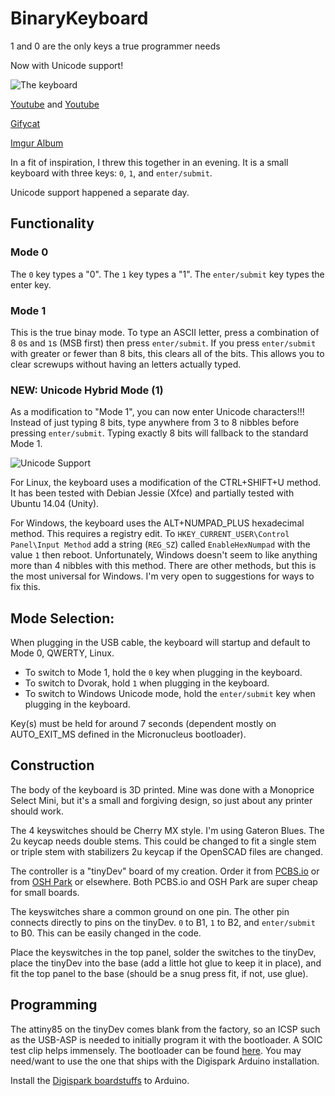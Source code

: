 # BinaryKeyboard
1 and 0 are the only keys a true programmer needs

Now with Unicode support! 

![The keyboard](https://i.imgur.com/pCbeucK.jpg)

[Youtube](https://youtu.be/qHAFpK-0hug) and [Youtube](https://www.youtube.com/watch?v=DmWm68NnIkk)

[Gifycat](https://gfycat.com/SophisticatedWeepyButterfly)

[Imgur Album](http://imgur.com/a/icKnR)


In a fit of inspiration, I threw this together in an evening. It is a small keyboard with three keys: `0`, `1`, and `enter/submit`.

Unicode support happened a separate day. 

## Functionality

### Mode 0
The `0` key types a "0". The `1` key types a "1". The `enter/submit` key types the enter key.

### Mode 1
This is the true binay mode. To type an ASCII letter, press a combination of 8 `0`s and `1`s (MSB first) then press `enter/submit`. If you press `enter/submit` with greater or fewer than 8 bits, this clears all of the bits. This allows you to clear screwups without having an letters actually typed. 

### NEW: Unicode Hybrid Mode (1)
As a modification to "Mode 1", you can now enter Unicode characters!!! Instead of just typing 8 bits, type anywhere from 3 to 8 nibbles before pressing `enter/submit`. Typing exactly 8 bits will fallback to the standard Mode 1.

![Unicode Support](https://i.imgur.com/321nCg8.gifv)

For Linux, the keyboard uses a modification of the CTRL+SHIFT+U method. It has been tested with Debian Jessie (Xfce) and partially tested with Ubuntu 14.04 (Unity).

For Windows, the keyboard uses the ALT+NUMPAD_PLUS hexadecimal method. This requires a registry edit. To `HKEY_CURRENT_USER\Control Panel\Input Method` add a string (`REG_SZ`) called `EnableHexNumpad` with the value `1` then reboot. Unfortunately, Windows doesn't seem to like anything more than 4 nibbles with this method. There are other methods, but this is the most universal for Windows. I'm very open to suggestions for ways to fix this. 



## Mode Selection:
When plugging in the USB cable, the keyboard will startup and default to Mode 0, QWERTY, Linux. 
* To switch to Mode 1, hold the `0` key when plugging in the keyboard. 
* To switch to Dvorak, hold `1` when plugging in the keyboard. 
* To switch to Windows Unicode mode, hold the `enter/submit` key when plugging in the keyboard. 

Key(s) must be held for around 7 seconds (dependent mostly on AUTO_EXIT_MS defined in the Micronucleus bootloader). 

## Construction
The body of the keyboard is 3D printed. Mine was done with a Monoprice Select Mini, but it's a small and forgiving design, so just about any printer should work.

The 4 keyswitches should be Cherry MX style. I'm using Gateron Blues. The 2u keycap needs double stems. This could be changed to fit a single stem or triple stem with stabilizers 2u keycap if the OpenSCAD files are changed. 

The controller is a "tinyDev" board of my creation. Order it from [PCBS.io](https://pcbs.io/share/8Dmor) or from [OSH Park](https://oshpark.com/shared_projects/nc7kkKFu) or elsewhere. Both PCBS.io and OSH Park are super cheap for small boards. 

The keyswitches share a common ground on one pin. The other pin connects directly to pins on the tinyDev. `0` to B1, `1` to B2, and `enter/submit` to B0. This can be easily changed in the code. 

Place the keyswitches in the top panel, solder the switches to the tinyDev, place the tinyDev into the base (add a little hot glue to keep it in place), and fit the top panel to the base (should be a snug press fit, if not, use glue). 


## Programming
The attiny85 on the tinyDev comes blank from the factory, so an ICSP such as the USB-ASP is needed to initially program it with the bootloader. A SOIC test clip helps immensely. The bootloader can be found [here](https://github.com/micronucleus/micronucleus). You may need/want to use the one that ships with the Digispark Arduino installation. 

Install the [Digispark boardstuffs](https://digistump.com/wiki/digispark/tutorials/connecting) to Arduino.